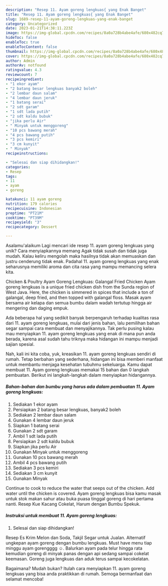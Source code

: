 ```yaml
---
description: "Resep 11. Ayam goreng lengkuas{ yang Enak Banget"
title: "Resep 11. Ayam goreng lengkuas{ yang Enak Banget"
slug: 1689-resep-11-ayam-goreng-lengkuas-yang-enak-banget
category: Uncategorized
date: 2023-01-21T14:38:11.223Z
image: https://img-global.cpcdn.com/recipes/8a0a728b4abe4afe/680x482cq70/11-ayam-goreng-lengkuas-foto-resep-utama.jpg
hideToc: false
enableToc: true
enableTocContent: false
thumbnail: https://img-global.cpcdn.com/recipes/8a0a728b4abe4afe/680x482cq70/11-ayam-goreng-lengkuas-foto-resep-utama.jpg
cover: https://img-global.cpcdn.com/recipes/8a0a728b4abe4afe/680x482cq70/11-ayam-goreng-lengkuas-foto-resep-utama.jpg
author: Admin
authorAv: notfound
ratingvalue: 4.3
reviewcount: 7
recipeingredient:
- "1 ekor ayam"
- "2 batang besar lengkuas banyak2 boleh"
- "2 lembar daun salam"
- "4 lembar daun jeruk"
- "1 batang serai"
- "2 sdt garam"
- "1 sdt lada putih"
- "2 sdt kaldu bubuk"
- "jika perlu Air"
- " Minyak untuk menggoreng"
- "10 pcs bawang merah"
- "4 pcs bawang putih"
- "3 pcs kemiri"
- "3 cm kunyit"
- " Minyak"
recipeinstructions:

- "Selesai dan siap dihidangkan!"
categories:
- Resep
tags:
- 11
- ayam
- goreng

katakunci: 11 ayam goreng 
nutrition: 179 calories
recipecuisine: Indonesian
preptime: "PT21M"
cooktime: "PT39M"
recipeyield: "3"
recipecategory: Dessert

---
```



Asalamu'alaikum Lagi mencari ide resep 11. ayam goreng lengkuas yang unik? Cara menyiapkannya memang Agak tidak susah dan tidak juga mudah. Kalau keliru mengolah maka hasilnya tidak akan memuaskan dan justru cenderung tidak enak. Padahal 11. ayam goreng lengkuas yang enak seharusnya memiliki aroma dan cita rasa yang mampu memancing selera kita.


Chicken &amp; Poultry Ayam Goreng Lengkuas: Galangal Fried Chicken Ayam goreng lengkuas is a unique fried chicken dish from the Sunda region of West Java. Here, the chicken is simmered in spices that include a ton of galangal, deep fried, and then topped with galangal floss. Masak ayam bersama air kelapa dan semua bumbu dalam wadah tertutup hingga air mengering dan daging empuk.

Ada beberapa hal yang sedikit banyak berpengaruh terhadap kualitas rasa dari 11. ayam goreng lengkuas, mulai dari jenis bahan, lalu pemilihan bahan segar sampai cara membuat dan menyajikannya. Tak perlu pusing kalau mau menyiapkan 11. ayam goreng lengkuas yang enak di mana pun anda berada, karena asal sudah tahu triknya maka hidangan ini mampu menjadi sajian spesial.


Nah, kali ini kita coba, yuk, kreasikan 11. ayam goreng lengkuas sendiri di rumah. Tetap berbahan yang sederhana, hidangan ini bisa memberi manfaat untuk membantu menjaga kesehatan tubuhmu sekeluarga. Kamu dapat membuat 11. Ayam goreng lengkuas memakai 15 bahan dan 0 langkah pembuatan. Berikut ini langkah-langkah dalam menyiapkan hidangannya.

<!--inarticleads1-->

##### Bahan-bahan dan bumbu yang harus ada dalam pembuatan 11. Ayam goreng lengkuas:

1. Sediakan 1 ekor ayam
1. Persiapkan 2 batang besar lengkuas, banyak2 boleh
1. Sediakan 2 lembar daun salam
1. Gunakan 4 lembar daun jeruk
1. Siapkan 1 batang serai
1. Gunakan 2 sdt garam
1. Ambil 1 sdt lada putih
1. Persiapkan 2 sdt kaldu bubuk
1. Siapkan jika perlu Air
1. Gunakan  Minyak untuk menggoreng
1. Gunakan 10 pcs bawang merah
1. Ambil 4 pcs bawang putih
1. Sediakan 3 pcs kemiri
1. Sediakan 3 cm kunyit
1. Gunakan  Minyak


Continue to cook to reduce the water that seeps out of the chicken. Add water until the chicken is covered. Ayam goreng lengkuas bisa kamu masak untuk stok makan sahur atau buka puasa tinggal goreng di hari pertama nanti. Resep Kue Kacang Cokelat, Harum dengan Bumbu Spekuk. 

<!--inarticleads2-->

##### Instruksi untuk membuat 11. Ayam goreng lengkuas:


1. Selesai dan siap dihidangkan!

Resep Es Krim Melon dan Soda, Takjil Segar untuk Jualan. Alternatif ungkepan ayam goreng dengan bumbu lengkuas. Must have menu tiap minggu ayam gorengggg ☺️. Balurkan ayam pada telur hingga rata kemudian goreng di minyak panas dengan api sedang sampai cokelat keemasan. Goreng juga lengkuas dan aduk terus sampai kecokelatan. 

Bagaimana? Mudah bukan? Itulah cara menyiapkan 11. ayam goreng lengkuas yang bisa anda praktikkan di rumah. Semoga bermanfaat dan selamat mencoba!

